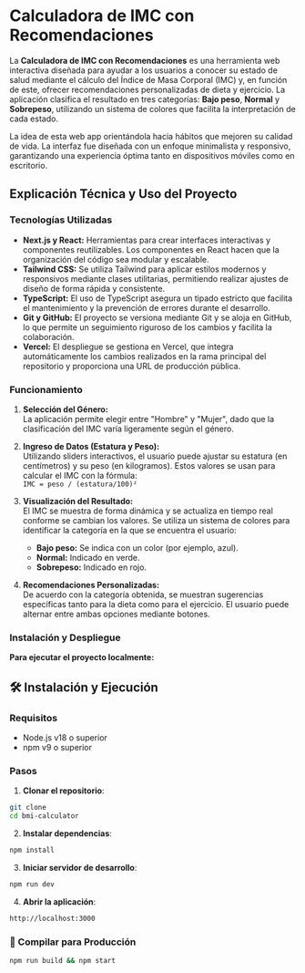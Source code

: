 # Calculadora de IMC con Recomendaciones


La **Calculadora de IMC con Recomendaciones** es una herramienta web interactiva diseñada para ayudar a los usuarios a conocer su estado de salud mediante el cálculo del Índice de Masa Corporal (IMC) y, en función de este, ofrecer recomendaciones personalizadas de dieta y ejercicio. La aplicación clasifica el resultado en tres categorías: **Bajo peso**, **Normal** y **Sobrepeso**, utilizando un sistema de colores que facilita la interpretación de cada estado.

La idea de esta web app orientándola hacia hábitos que mejoren su calidad de vida. La interfaz fue diseñada con un enfoque minimalista y responsivo, garantizando una experiencia óptima tanto en dispositivos móviles como en escritorio.

## Explicación Técnica y Uso del Proyecto

### Tecnologías Utilizadas

- **Next.js y React:** Herramientas para crear interfaces interactivas y componentes reutilizables. Los componentes en React hacen que la organización del código sea modular y escalable.
- **Tailwind CSS:** Se utiliza Tailwind para aplicar estilos modernos y responsivos mediante clases utilitarias, permitiendo realizar ajustes de diseño de forma rápida y consistente.
- **TypeScript:** El uso de TypeScript asegura un tipado estricto que facilita el mantenimiento y la prevención de errores durante el desarrollo.
- **Git y GitHub:** El proyecto se versiona mediante Git y se aloja en GitHub, lo que permite un seguimiento riguroso de los cambios y facilita la colaboración.
- **Vercel:** El despliegue se gestiona en Vercel, que integra automáticamente los cambios realizados en la rama principal del repositorio y proporciona una URL de producción pública.

### Funcionamiento

1. **Selección del Género:**  
   La aplicación permite elegir entre "Hombre" y "Mujer", dado que la clasificación del IMC varía ligeramente según el género.

2. **Ingreso de Datos (Estatura y Peso):**  
   Utilizando sliders interactivos, el usuario puede ajustar su estatura (en centímetros) y su peso (en kilogramos). Estos valores se usan para calcular el IMC con la fórmula:  
   `IMC = peso / (estatura/100)²`

3. **Visualización del Resultado:**  
   El IMC se muestra de forma dinámica y se actualiza en tiempo real conforme se cambian los valores. Se utiliza un sistema de colores para identificar la categoría en la que se encuentra el usuario:  
   - **Bajo peso:** Se indica con un color (por ejemplo, azul).  
   - **Normal:** Indicado en verde.  
   - **Sobrepeso:** Indicado en rojo.

4. **Recomendaciones Personalizadas:**  
   De acuerdo con la categoría obtenida, se muestran sugerencias específicas tanto para la dieta como para el ejercicio. El usuario puede alternar entre ambas opciones mediante botones.

### Instalación y Despliegue

**Para ejecutar el proyecto localmente:**

## 🛠️ Instalación y Ejecución

### Requisitos
- Node.js v18 o superior
- npm v9 o superior

### Pasos

1. **Clonar el repositorio**:
```bash
git clone 
cd bmi-calculator
```

2. **Instalar dependencias**:
```bash
npm install
```

3. **Iniciar servidor de desarrollo**:
```bash
npm run dev
```

4. **Abrir la aplicación**:
```bash
http://localhost:3000
```

### 🚀 Compilar para Producción
```bash
npm run build && npm start
